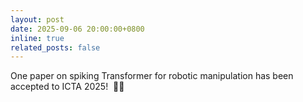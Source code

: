 ```yaml
---
layout: post
date: 2025-09-06 20:00:00+0800
inline: true
related_posts: false
---
```


One paper on spiking Transformer for robotic manipulation has been accepted to ICTA 2025! &nbsp;🎉🎉
